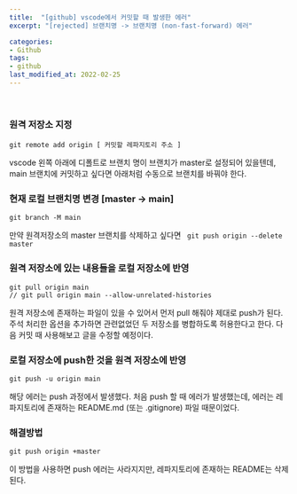```yaml
---
title:  "[github] vscode에서 커밋할 때 발생한 에러"
excerpt: "[rejected] 브랜치명 -> 브랜치명 (non-fast-forward) 에러"

categories:
- Github
tags:
- github
last_modified_at: 2022-02-25
---
```


<br>

### 원격 저장소 지정
```
git remote add origin [ 커밋할 레파지토리 주소 ]
```
vscode 왼쪽 아래에 디폴트로 브랜치 명이 브랜치가 master로 설정되어 있을텐데,  main 브랜치에 커밋하고 싶다면 아래처럼 수동으로 브랜치를 바꿔야 한다.

### 현재 로컬 브랜치명 변경 [master -> main]
```
git branch -M main
```
만약 원격저장소의 master 브랜치를 삭제하고 싶다면 ` git push origin --delete master`

### 원격 저장소에 있는 내용들을 로컬 저장소에 반영
```
git pull origin main
// git pull origin main --allow-unrelated-histories
```
원격 저장소에 존재하는 파일이 있을 수 있어서 먼저 pull 해줘야 제대로 push가 된다. 주석 처리한 옵션을 추가하면 관련없었던 두 저장소를 병합하도록 허용한다고 한다. 다음 커밋 때 사용해보고 글을 수정할 예정이다.

### 로컬 저장소에 push한 것을 원격 저장소에 반영
```
git push -u origin main
```

해당 에러는 push 과정에서 발생했다. 처음 push 할 때 에러가 발생했는데, 에러는 레파지토리에 존재하는 README.md (또는 .gitignore) 파일 때문이었다.

### 해결방법 
```
git push origin +master
```
이 방법을 사용하면 push 에러는 사라지지만, 레파지토리에 존재하는 README는 삭제된다.